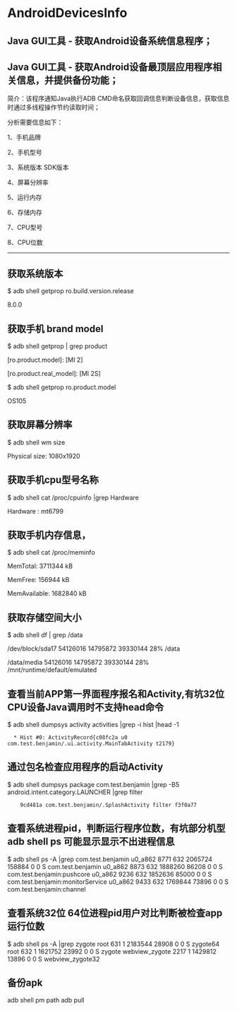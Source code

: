 

# AndroidDevicesInfo

## Java GUI工具 - 获取Android设备系统信息程序；
## Java GUI工具 - 获取Android设备最顶层应用程序相关信息，并提供备份功能；



简介：该程序通知Java执行ADB CMD命名获取回调信息判断设备信息，获取信息时通过多线程操作节约读取时间；
	




分析需要信息如下：


1、手机品牌

2、手机型号 

3、系统版本 SDK版本 

4、屏幕分辨率 

5、运行内存 

6、存储内存 

7、CPU型号 

8、CPU位数


--------------------------------------------------

## 获取系统版本
$ adb shell getprop ro.build.version.release

8.0.0


## 获取手机 brand model
$ adb shell getprop | grep product

[ro.build.product]: [aries]

[ro.product.board]: [MSM8960]

[ro.product.brand]: [Xiaomi]

[ro.product.cpu.abi2]: [armeabi]

[ro.product.cpu.abi]: [armeabi-v7a]

[ro.product.device]: [aries]

[ro.product.locale.language]: [zh]

[ro.product.locale.region]: [CN]

[ro.product.manufacturer]: [Xiaomi]

[ro.product.model]: [MI 2]

[ro.product.name]: [aries]

[ro.product.real_model]: [MI 2S]


$ adb shell getprop ro.product.model

OS105


## 获取屏幕分辨率
$ adb shell wm size

Physical size: 1080x1920


## 获取手机cpu型号名称

$ adb shell cat /proc/cpuinfo |grep Hardware

Hardware        : mt6799


## 获取手机内存信息，
$ adb shell cat /proc/meminfo

MemTotal:        3711344 kB

MemFree:          156944 kB

MemAvailable:    1682840 kB


## 获取存储空间大小
$ adb shell df | grep /data

/dev/block/sda17  54126016 14795872  39330144  28% /data

/data/media       54126016 14795872  39330144  28% /mnt/runtime/default/emulated




## 查看当前APP第一界面程序报名和Activity,有坑32位CPU设备Java调用时不支持head命令
$ adb shell dumpsys activity activities  |grep -i hist |head -1

      * Hist #0: ActivityRecord{c08fc2a u0 com.test.benjamin/.ui.activity.MainTabActivity t2179}

	  
## 通过包名检查应用程序的启动Activity
$ adb shell dumpsys package com.test.benjamin |grep -B5 android.intent.category.LAUNCHER  |grep filter

        9cd481a com.test.benjamin/.SplashActivity filter f3f0a77
		

		
## 查看系统进程pid，判断运行程序位数，有坑部分机型 adb shell ps 可能显示显示不出进程信息
$ adb shell ps -A |grep com.test.benjamin
u0_a862       8771   632 2065724 158884 0                   0 S com.test.benjamin
u0_a862       8873   632 1888260  86208 0                   0 S com.test.benjamin:pushcore
u0_a862       9236   632 1852636  85000 0                   0 S com.test.benjamin:monitorService
u0_a862       9433   632 1769844  73896 0                   0 S com.test.benjamin:channel

## 查看系统32位 64位进程pid用户对比判断被检查app运行位数
$ adb shell ps -A |grep zygote
root           631     1 2183544  28908 0                   0 S zygote64
root           632     1 1621752  23992 0                   0 S zygote
webview_zygote 2217    1 1429812  13896 0                   0 S webview_zygote32



## 备份apk
adb shell pm path <packname>
adb pull <path>




